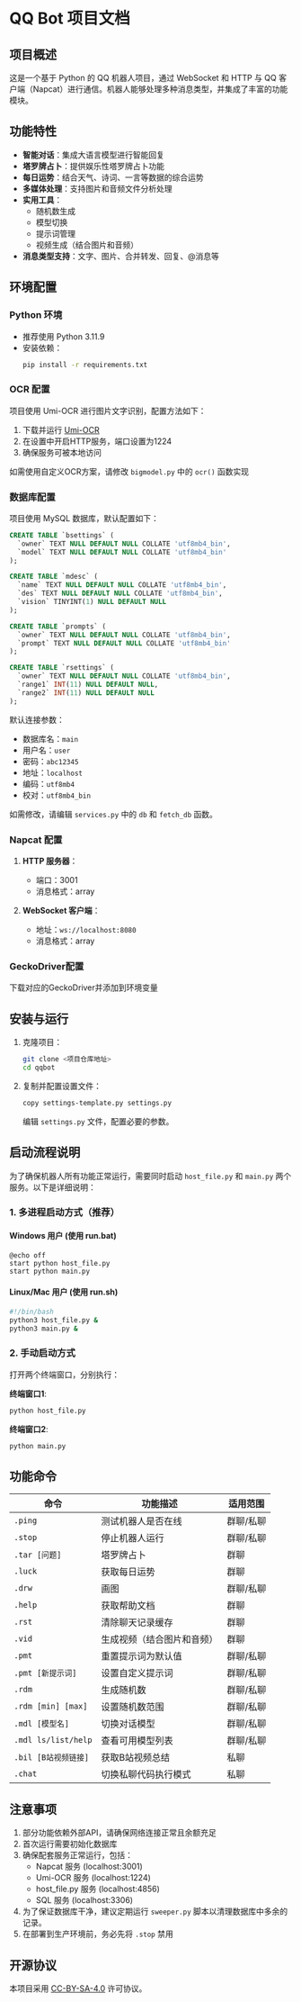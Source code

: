# QQ Bot 项目文档

## 项目概述

这是一个基于 Python 的 QQ 机器人项目，通过 WebSocket 和 HTTP 与 QQ 客户端（Napcat）进行通信。机器人能够处理多种消息类型，并集成了丰富的功能模块。

## 功能特性

- **智能对话**：集成大语言模型进行智能回复
- **塔罗牌占卜**：提供娱乐性塔罗牌占卜功能
- **每日运势**：结合天气、诗词、一言等数据的综合运势
- **多媒体处理**：支持图片和音频文件分析处理
- **实用工具**：
  - 随机数生成
  - 模型切换
  - 提示词管理
  - 视频生成（结合图片和音频）
- **消息类型支持**：文字、图片、合并转发、回复、@消息等

## 环境配置

### Python 环境
- 推荐使用 Python 3.11.9
- 安装依赖：
  ```bash
  pip install -r requirements.txt
  ```

### OCR 配置
项目使用 Umi-OCR 进行图片文字识别，配置方法如下：

1. 下载并运行 [Umi-OCR](https://github.com/hiroi-sora/Umi-OCR)
2. 在设置中开启HTTP服务，端口设置为1224
3. 确保服务可被本地访问

如需使用自定义OCR方案，请修改 `bigmodel.py` 中的 `ocr()` 函数实现

### 数据库配置
项目使用 MySQL 数据库，默认配置如下：

```sql
CREATE TABLE `bsettings` (
  `owner` TEXT NULL DEFAULT NULL COLLATE 'utf8mb4_bin',
  `model` TEXT NULL DEFAULT NULL COLLATE 'utf8mb4_bin'
);

CREATE TABLE `mdesc` (
  `name` TEXT NULL DEFAULT NULL COLLATE 'utf8mb4_bin',
  `des` TEXT NULL DEFAULT NULL COLLATE 'utf8mb4_bin',
  `vision` TINYINT(1) NULL DEFAULT NULL
);

CREATE TABLE `prompts` (
  `owner` TEXT NULL DEFAULT NULL COLLATE 'utf8mb4_bin',
  `prompt` TEXT NULL DEFAULT NULL COLLATE 'utf8mb4_bin'
);

CREATE TABLE `rsettings` (
  `owner` TEXT NULL DEFAULT NULL COLLATE 'utf8mb4_bin',
  `range1` INT(11) NULL DEFAULT NULL,
  `range2` INT(11) NULL DEFAULT NULL
);
```

默认连接参数：
- 数据库名：`main`
- 用户名：`user`
- 密码：`abc12345`
- 地址：`localhost`
- 编码：`utf8mb4`
- 校对：`utf8mb4_bin`

如需修改，请编辑 `services.py` 中的 `db` 和 `fetch_db` 函数。

### Napcat 配置

1. **HTTP 服务器**：
   - 端口：3001
   - 消息格式：array

2. **WebSocket 客户端**：
   - 地址：`ws://localhost:8080`
   - 消息格式：array

### GeckoDriver配置
下载对应的GeckoDriver并添加到环境变量

## 安装与运行

1. 克隆项目：
   ```bash
   git clone <项目仓库地址>
   cd qqbot
   ```

2. 复制并配置设置文件：
   ```bash
   copy settings-template.py settings.py
   ```
   编辑 `settings.py` 文件，配置必要的参数。

## 启动流程说明

为了确保机器人所有功能正常运行，需要同时启动 `host_file.py` 和 `main.py` 两个服务。以下是详细说明：

### 1. 多进程启动方式（推荐）

#### Windows 用户 (使用 run.bat)
```batch
@echo off
start python host_file.py
start python main.py
```

#### Linux/Mac 用户 (使用 run.sh)
```bash
#!/bin/bash
python3 host_file.py &
python3 main.py &
```

### 2. 手动启动方式

打开两个终端窗口，分别执行：

**终端窗口1**:
```bash
python host_file.py
```

**终端窗口2**:
```bash
python main.py
```


## 功能命令

| 命令 | 功能描述 | 适用范围 |
|------|----------|----------|
| `.ping` | 测试机器人是否在线 | 群聊/私聊 |
| `.stop` | 停止机器人运行 | 群聊/私聊 |
| `.tar [问题]` | 塔罗牌占卜 | 群聊 |
| `.luck` | 获取每日运势 | 群聊 |
| `.drw ` | 画图 | 群聊/私聊 |
| `.help` | 获取帮助文档 | 群聊 |
| `.rst` | 清除聊天记录缓存 | 群聊 |
| `.vid` | 生成视频（结合图片和音频） | 群聊 |
| `.pmt` | 重置提示词为默认值 | 群聊/私聊 |
| `.pmt [新提示词]` | 设置自定义提示词 | 群聊/私聊 |
| `.rdm` | 生成随机数 | 群聊/私聊 |
| `.rdm [min] [max]` | 设置随机数范围 | 群聊/私聊 |
| `.mdl [模型名]` | 切换对话模型 | 群聊/私聊 |
| `.mdl ls/list/help` | 查看可用模型列表 | 群聊/私聊 |
| `.bil [B站视频链接]` | 获取B站视频总结 | 私聊 |
| `.chat` | 切换私聊代码执行模式 | 私聊 |

## 注意事项

1. 部分功能依赖外部API，请确保网络连接正常且余额充足
2. 首次运行需要初始化数据库
3. 确保配套服务正常运行，包括：
   - Napcat 服务 (localhost:3001)
   - Umi-OCR 服务 (localhost:1224)
   - host_file.py 服务 (localhost:4856)
   - SQL 服务 (localhost:3306)
4. 为了保证数据库干净，建议定期运行 `sweeper.py` 脚本以清理数据库中多余的记录。
5. 在部署到生产环境前，务必先将 `.stop` 禁用

## 开源协议

本项目采用 [CC-BY-SA-4.0](https://creativecommons.org/licenses/by-sa/4.0/) 许可协议。